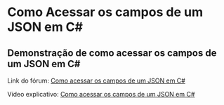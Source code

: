 # Como Acessar os campos de um JSON em C#
## Demonstração de como acessar os campos de um JSON em C#

Link do fórum: [Como acessar os campos de um JSON em C#](https://forum.casadodesenvolvedor.com.br/topic/2394-como-acessar-os-campos-de-um-json-em-c)

Vídeo explicativo: [Como acessar os campos de um JSON em C#](https://www.youtube.com/watch?v=H-FvYkKhfv4)
